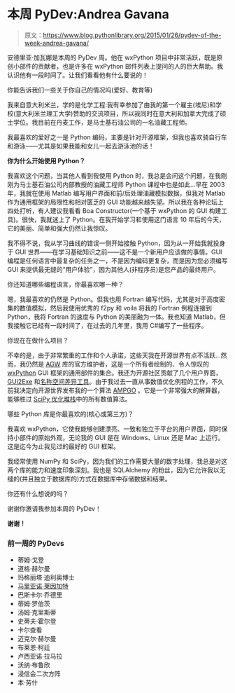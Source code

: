 # 本周 PyDev:Andrea Gavana

> 原文：<https://www.blog.pythonlibrary.org/2015/01/26/pydev-of-the-week-andrea-gavana/>

安德里亚·加瓦娜是本周的 PyDev 周。他在 wxPython 项目中非常活跃，既是原创小部件的贡献者，也是许多在 wxPython 邮件列表上提问的人的巨大帮助。我认识他有一段时间了。让我们看看他有什么要说的！

你能告诉我们一些关于你自己的情况吗(爱好、教育等)

我来自意大利米兰，学的是化学工程:我有幸参加了由我的第一个雇主(埃尼)和学校(意大利米兰理工大学)赞助的交流项目，所以我同时在意大利和加拿大完成了硕士学位。我目前在丹麦工作，是马士基石油公司的一名油藏工程师。

我最喜欢的爱好之一是 Python 编码，主要是针对开源框架，但我也喜欢骑自行车和游泳——尤其是如果我能和女儿一起去游泳池的话！

**你为什么开始使用 Python？**

我喜欢这个问题，当其他人看到我使用 Python 时，我总是会问这个问题，在我刚刚为马士基石油公司内部教授的油藏工程师 Python 课程中也是如此...早在 2003 年，我就在使用 Matlab 编写用户界面和前/后处理油藏模拟数据，但我对 Matlab 作为通用框架的局限性和相对匮乏的 GUI 功能越来越失望。所以我在各种论坛上四处打听，有人建议我看看 Boa Constructor(一个基于 wxPython 的 GUI 构建工具)。很快，我就迷上了 Python。在我开始学习和使用这门语言 10 年后的今天，它的美丽、简单和强大仍然让我惊叹。

我不得不说，我从学习曲线的错误一侧开始接触 Python，因为从一开始我就投身于 GUI 世界——在学习基础知识之前——这不是一个新用户应该做的事情。GUI 编程是任何语言中最复杂的任务之一，不是因为编码更复杂，而是因为您必须编写 GUI 来提供最无缝的“用户体验”，因为其他人(非程序员)是您产品的最终用户。

你还知道哪些编程语言，你最喜欢哪一种？

嗯，我最喜欢的仍然是 Python。但我也用 Fortran 编写代码，尤其是对于高度密集的数值模拟，然后我使用优秀的 f2py 和 voila 将我的 Fortran 例程连接到 Python，我将 Fortran 的速度与 Python 的美丽融为一体。我也知道 Matlab，但我接触它已经有一段时间了，在过去的几年里，我用 C#编写了一些程序。

你现在在做什么项目？

不幸的是，由于非常繁重的工作和个人承诺，这些天我在开源世界有点不活跃...然而，我仍然是 [AGW](http://xoomer.virgilio.it/infinity77/AGW_Docs/index.html) 库的官方维护者，这是一个所有者绘制的、令人惊叹的 [wxPython](http://wxpython.org/) GUI 框架的通用部件的集合。我还为开源社区贡献了几个用户界面， [GUI2Exe](https://code.google.com/p/gui2exe/) 和[名称空间差异工具](https://code.google.com/p/namespace-diff-tool/)。由于我过去一直从事数值优化例程的工作，不久前我决定向开源世界发布我的一个算法 [AMPGO](https://code.google.com/p/ampgo/) 。它是一个非常强大的解算器，能够胜过 [SciPy 优化堆栈](http://infinity77.net/global_optimization/multidimensional.html)中的所有数值算法。

哪些 Python 库是你最喜欢的(核心或第三方)？

我喜欢 wxPython，它使我能够创建漂亮、一致和独立于平台的用户界面，同时保持小部件的原始外观，无论我的 GUI 是在 Windows、Linux 还是 Mac 上运行。这是迄今为止我见过的最好的 GUI 框架。

我经常使用 NumPy 和 SciPy，因为我们的工作需要大量的数字处理，我总是对这两个库的能力和速度印象深刻。我也是 SQLAlchemy 的粉丝，因为它允许我以无缝的(并且独立于数据库的)方式在数据库中存储数据和结果。

你还有什么想说的吗？

谢谢你邀请我参加本周的 PyDev！

**谢谢！**

### 前一周的 PyDevs

*   蒂姆·戈登
*   道格·赫尔曼
*   玛格丽塔·迪利奥博士
*   [马里亚诺·莱因加特](https://www.blog.pythonlibrary.org/2014/12/29/pydev-of-the-week-mariano-reingart/)
*   巴斯卡尔·乔德里
*   蒂姆·罗伯茨
*   汤姆·克里斯蒂
*   史蒂夫·霍尔登
*   卡尔查看
*   迈克尔·赫尔曼
*   布莱恩·柯廷
*   卢西亚诺·拉马拉
*   沃纳·布鲁欣
*   浸信会二次方阵
*   本·劳什